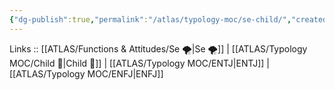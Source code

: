 ```yaml
---
{"dg-publish":true,"permalink":"/atlas/typology-moc/se-child/","created":"2023-01-05T12:11:26.688+01:00","updated":"2023-03-09T10:07:10.362+01:00"}
---
```


Links :: [[ATLAS/Functions & Attitudes/Se 🌪️\|Se 🌪️]] | [[ATLAS/Typology MOC/Child 👼\|Child 👼]] | [[ATLAS/Typology MOC/ENTJ\|ENTJ]] | [[ATLAS/Typology MOC/ENFJ\|ENFJ]]